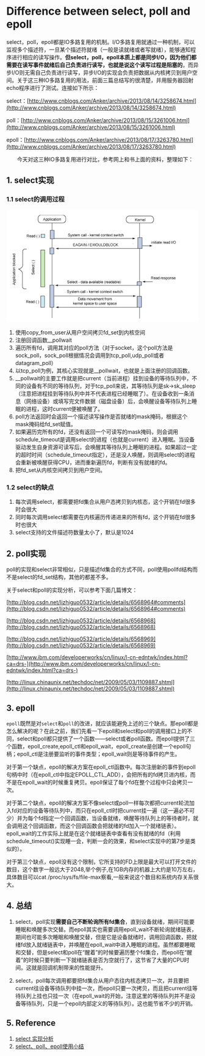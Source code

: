 # Difference between select, poll and epoll

select，poll，epoll都是IO多路复用的机制。I/O多路复用就通过一种机制，可以监视多个描述符，一旦某个描述符就绪（一般是读就绪或者写就绪），能够通知程序进行相应的读写操作。**但select，poll，epoll本质上都是同步I/O，因为他们都需要在读写事件就绪后自己负责进行读写，也就是说这个读写过程是阻塞的**，而异步I/O则无需自己负责进行读写，异步I/O的实现会负责把数据从内核拷贝到用户空间。关于这三种IO多路复用的用法，前面三篇总结写的很清楚，并用服务器回射echo程序进行了测试。连接如下所示：

select：[http://www.cnblogs.com/Anker/archive/2013/08/14/3258674.html](http://www.cnblogs.com/Anker/archive/2013/08/14/3258674.html)

poll：[http://www.cnblogs.com/Anker/archive/2013/08/15/3261006.html](http://www.cnblogs.com/Anker/archive/2013/08/15/3261006.html)

epoll：[http://www.cnblogs.com/Anker/archive/2013/08/17/3263780.html](http://www.cnblogs.com/Anker/archive/2013/08/17/3263780.html)

　　今天对这三种IO多路复用进行对比，参考网上和书上面的资料，整理如下：

## 1. select实现

### 1.1 select的调用过程

![img](../assets/17201205-8ac47f1f1fcd4773bd4edd947c0bb1f4.png)

1. 使用copy_from_user从用户空间拷贝fd_set到内核空间
2. 注册回调函数__pollwait
3. 遍历所有fd，调用其对应的poll方法（对于socket，这个poll方法是sock_poll，sock_poll根据情况会调用到tcp_poll,udp_poll或者datagram_poll）
4. 以tcp_poll为例，其核心实现就是__pollwait，也就是上面注册的回调函数。
5. __pollwait的主要工作就是把current（当前进程）挂到设备的等待队列中，不同的设备有不同的等待队列，对于tcp_poll来说，其等待队列是sk->sk_sleep（注意把进程挂到等待队列中并不代表进程已经睡眠了）。在设备收到一条消息（网络设备）或填写完文件数据（磁盘设备）后，会唤醒设备等待队列上睡眠的进程，这时current便被唤醒了。
6. poll方法返回时会返回一个描述读写操作是否就绪的mask掩码，根据这个mask掩码给fd_set赋值。
7. 如果遍历完所有的fd，还没有返回一个可读写的mask掩码，则会调用schedule_timeout是调用select的进程（也就是current）进入睡眠。当设备驱动发生自身资源可读写后，会唤醒其等待队列上睡眠的进程。如果超过一定的超时时间（schedule_timeout指定），还是没人唤醒，则调用select的进程会重新被唤醒获得CPU，进而重新遍历fd，判断有没有就绪的fd。
8. 把fd_set从内核空间拷贝到用户空间。

### 1.2 select的缺点

1. 每次调用select，都需要把fd集合从用户态拷贝到内核态，这个开销在fd很多时会很大
2. 同时每次调用select都需要在内核遍历传递进来的所有fd，这个开销在fd很多时也很大
3. select支持的文件描述符数量太小了，默认是1024

## 2. poll实现

poll的实现和select非常相似，只是描述fd集合的方式不同，poll使用pollfd结构而不是select的fd_set结构，其他的都差不多。

关于select和poll的实现分析，可以参考下面几篇博文：

[http://blog.csdn.net/lizhiguo0532/article/details/6568964#comments](http://blog.csdn.net/lizhiguo0532/article/details/6568964#comments)

[http://blog.csdn.net/lizhiguo0532/article/details/6568968](http://blog.csdn.net/lizhiguo0532/article/details/6568968)

[http://blog.csdn.net/lizhiguo0532/article/details/6568969](http://blog.csdn.net/lizhiguo0532/article/details/6568969)

[http://www.ibm.com/developerworks/cn/linux/l-cn-edntwk/index.html?ca=drs-](http://www.ibm.com/developerworks/cn/linux/l-cn-edntwk/index.html?ca=drs-)

[http://linux.chinaunix.net/techdoc/net/2009/05/03/1109887.shtml](http://linux.chinaunix.net/techdoc/net/2009/05/03/1109887.shtml)

## 3. epoll

`epoll`既然是对`select`和`poll`的改进，就应该能避免上述的三个缺点。那epoll都是怎么解决的呢？在此之前，我们先看一下epoll和select和poll的调用接口上的不同，select和poll都只提供了一个函数——select或者poll函数。而epoll提供了三个函数，epoll_create,epoll_ctl和epoll_wait，epoll_create是创建一个epoll句柄；epoll_ctl是注册要监听的事件类型；epoll_wait则是等待事件的产生。

对于第一个缺点，epoll的解决方案在epoll_ctl函数中。每次注册新的事件到epoll句柄中时（在epoll_ctl中指定EPOLL_CTL_ADD），会把所有的fd拷贝进内核，而不是在epoll_wait的时候重复拷贝。epoll保证了每个fd在整个过程中只会拷贝一次。

对于第二个缺点，epoll的解决方案不像select或poll一样每次都把current轮流加入fd对应的设备等待队列中，而只在epoll_ctl时把current挂一遍（这一遍必不可少）并为每个fd指定一个回调函数，当设备就绪，唤醒等待队列上的等待者时，就会调用这个回调函数，而这个回调函数会把就绪的fd加入一个就绪链表）。epoll_wait的工作实际上就是在这个就绪链表中查看有没有就绪的fd（利用schedule_timeout()实现睡一会，判断一会的效果，和select实现中的第7步是类似的）。

对于第三个缺点，epoll没有这个限制，它所支持的FD上限是最大可以打开文件的数目，这个数字一般远大于2048,举个例子,在1GB内存的机器上大约是10万左右，具体数目可以cat /proc/sys/fs/file-max察看,一般来说这个数目和系统内存关系很大。

## 4. 总结

1. select，poll实现**需要自己不断轮询所有fd集合**，直到设备就绪，期间可能要睡眠和唤醒多次交替。而epoll其实也需要调用epoll_wait不断轮询就绪链表，期间也可能多次睡眠和唤醒交替，但是它是设备就绪时，调用回调函数，把就绪fd放入就绪链表中，并唤醒在epoll_wait中进入睡眠的进程。虽然都要睡眠和交替，但是select和poll在“醒着”的时候要遍历整个fd集合，而epoll在“醒着”的时候只要判断一下就绪链表是否为空就行了，这节省了大量的CPU时间。这就是回调机制带来的性能提升。

2. select，poll每次调用都要把fd集合从用户态往内核态拷贝一次，并且要把current往设备等待队列中挂一次，而epoll只要一次拷贝，而且把current往等待队列上挂也只挂一次（在epoll_wait的开始，注意这里的等待队列并不是设备等待队列，只是一个epoll内部定义的等待队列）。这也能节省不少的开销。

## 5. Reference

1. [select 实现分析](http://www.cnblogs.com/apprentice89/archive/2013/05/09/3070051.html)
2. [select、poll、epoll使用小结](http://blog.csdn.net/kkxgx/article/details/7717125)
